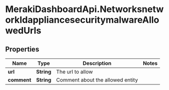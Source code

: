 # MerakiDashboardApi.NetworksnetworkIdappliancesecuritymalwareAllowedUrls

## Properties
Name | Type | Description | Notes
------------ | ------------- | ------------- | -------------
**url** | **String** | The url to allow | 
**comment** | **String** | Comment about the allowed entity | 
